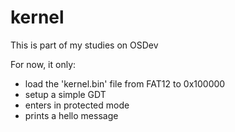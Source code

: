 kernel
======

This is part of my studies on OSDev

For now, it only:
- load the 'kernel.bin' file from FAT12 to 0x100000
- setup a simple GDT
- enters in protected mode
- prints a hello message
